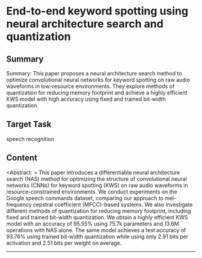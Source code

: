 # End-to-end keyword spotting using neural architecture search and quantization

## Summary

Summary: This paper proposes a neural architecture search method to optimize convolutional neural networks for keyword spotting on raw audio waveforms in low-resource environments. They explore methods of quantization for reducing memory footprint and achieve a highly efficient KWS model with high accuracy using fixed and trained bit-width quantization.


## Target Task

speech recognition

## Content

<Abstract: > This paper introduces a differentiable neural architecture search (NAS) method for optimizing the structure of convolutional neural networks (CNNs) for keyword spotting (KWS) on raw audio waveforms in resource-constrained environments. We conduct experiments on the Google speech commands dataset, comparing our approach to mel-frequency cepstral coefficient (MFCC)-based systems. We also investigate different methods of quantization for reducing memory footprint, including fixed and trained bit-width quantization. We obtain a highly efficient KWS model with an accuracy of 95.55% using 75.7k parameters and 13.6M operations with NAS alone. The same model achieves a test accuracy of 93.76% using trained bit-width quantization while using only 2.91 bits per activation and 2.51 bits per weight on average.



---

